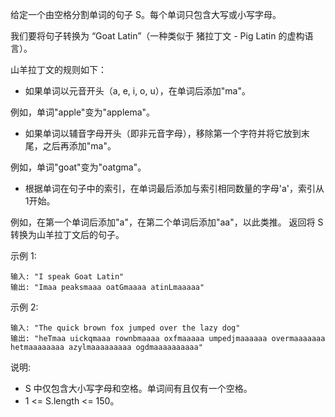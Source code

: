 给定一个由空格分割单词的句子 S。每个单词只包含大写或小写字母。

我们要将句子转换为 “Goat Latin”（一种类似于 猪拉丁文 - Pig Latin 的虚构语言）。

山羊拉丁文的规则如下：

- 如果单词以元音开头（a, e, i, o, u），在单词后添加"ma"。

例如，单词"apple"变为"applema"。

- 如果单词以辅音字母开头（即非元音字母），移除第一个字符并将它放到末尾，之后再添加"ma"。

例如，单词"goat"变为"oatgma"。

- 根据单词在句子中的索引，在单词最后添加与索引相同数量的字母'a'，索引从1开始。

例如，在第一个单词后添加"a"，在第二个单词后添加"aa"，以此类推。
返回将 S 转换为山羊拉丁文后的句子。

示例 1:
```
输入: "I speak Goat Latin"
输出: "Imaa peaksmaaa oatGmaaaa atinLmaaaaa"
```

示例 2:
```
输入: "The quick brown fox jumped over the lazy dog"
输出: "heTmaa uickqmaaa rownbmaaaa oxfmaaaaa umpedjmaaaaaa overmaaaaaaa hetmaaaaaaaa azylmaaaaaaaaa ogdmaaaaaaaaaa"
```
说明:

- S 中仅包含大小写字母和空格。单词间有且仅有一个空格。
- 1 <= S.length <= 150。
